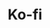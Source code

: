 ---
logohandle: ko-fi
sort: ko-fi
title: Ko-fi
twitter: https://x.com/Kofi_button
website: https://ko-fi.com/
---